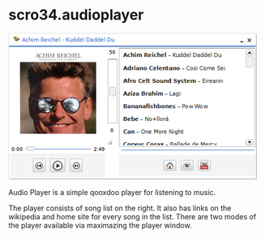 # scro34.audioplayer

<img src="audioplayer.png" alt="Screen shot example">

Audio Player is a simple qooxdoo player for listening to music.

The player consists of song list on the right. It also has links on the wikipedia and home site for every song in the list.
There are two modes of the player available via maximazing the player window.
